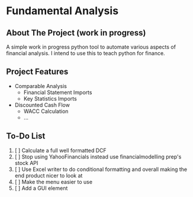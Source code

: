 # Fundamental Analysis

## About The Project (work in progress)
A simple work in progress python tool to automate various aspects of financial analysis. I intend to use this to teach python for finance.

## Project Features
- Comparable Analysis
    - Financial Statement Imports
    - Key Statistics Imports
- Discounted Cash Flow
    - WACC Calculation
    - ...

## To-Do List
1. [ ] Calculate a full well formatted DCF
2. [ ] Stop using YahooFinancials instead use financialmodelling prep's stock API
3. [ ] Use Excel writer to do conditional formatting and overall making the end product nicer to look at
4. [ ] Make the menu easier to use
5. [ ] Add a GUI element
